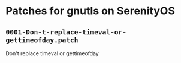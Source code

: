 # Patches for gnutls on SerenityOS

## `0001-Don-t-replace-timeval-or-gettimeofday.patch`

Don't replace timeval or gettimeofday


